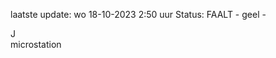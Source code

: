 laatste update: 
wo 18-10-2023  2:50   uur 
Status: FAALT - geel - 
<div class="service R">J</div><div class="service Y">microstation</div>